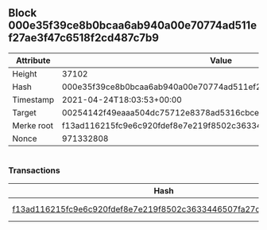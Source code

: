 ## Block 000e35f39ce8b0bcaa6ab940a00e70774ad511ef27ae3f47c6518f2cd487c7b9

Attribute | Value
--- | ---
Height | 37102
Hash | 000e35f39ce8b0bcaa6ab940a00e70774ad511ef27ae3f47c6518f2cd487c7b9
Timestamp | 2021-04-24T18:03:53+00:00
Target | 00254142f49eaaa504dc75712e8378ad5316cbcead634704b3734b6271167cc4
Merke root | f13ad116215fc9e6c920fdef8e7e219f8502c3633446507fa27ddfb68ea13af7
Nonce | 971332808

```

```

### Transactions

Hash | Amount
--- | ---
[f13ad116215fc9e6c920fdef8e7e219f8502c3633446507fa27ddfb68ea13af7](f13ad116215fc9e6c920fdef8e7e219f8502c3633446507fa27ddfb68ea13af7.md) | 10.00000000 SKEPTI 
